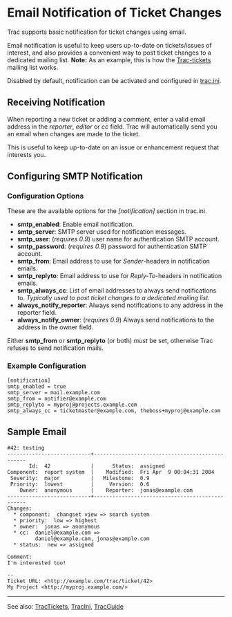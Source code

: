 # Email Notification of Ticket Changes


Trac supports basic notification for ticket changes using email. 


Email notification is useful to keep users up-to-date on tickets/issues of interest, and also provides a convenient way to post ticket changes to a dedicated mailing list. **Note:** As an example, this is how the [ Trac-tickets](http://lists.edgewall.com/archive/trac-tickets/) mailing list works.


Disabled by default, notification can be activated and configured in [trac.ini](trac-ini).

## Receiving Notification


When reporting a new ticket or adding a comment, enter a valid email address in the *reporter*, *editor* or *cc* field. Trac will automatically send you an email when changes are made to the ticket.


This is useful to keep up-to-date on an issue or enhancement request that interests you.

## Configuring SMTP Notification

### Configuration Options


These are the available options for the *\[notification\]* section in trac.ini.

- **smtp_enabled**: Enable email notification.
- **smtp_server**: SMTP server used for notification messages.
- **smtp_user**: (*requires 0.9*) user name for authentication SMTP account.
- **smtp_password**: (*requires 0.9*) password for authentication SMTP account.
- **smtp_from**: Email address to use for *Sender*-headers in notification emails.
- **smtp_replyto**: Email address to use for *Reply-To*-headers in notification emails.
- **smtp_always_cc**: List of email addresses to always send notifications to. *Typically used to post ticket changes to a dedicated mailing list.*
- **always_notify_reporter**:  Always send notifications to any address in the reporter field.
- **always_notify_owner**: (*requires 0.9*) Always send notifications to the address in the owner field.


Either **smtp_from** or **smtp_replyto** (or both) *must* be set, otherwise Trac refuses to send notification mails.

### Example Configuration

```wiki
[notification]
smtp_enabled = true
smtp_server = mail.example.com
smtp_from = notifier@example.com
smtp_replyto = myproj@projects.example.com
smtp_always_cc = ticketmaster@example.com, theboss+myproj@example.com
```

## Sample Email

```wiki
#42: testing
---------------------------+------------------------------------------------
       Id:  42             |      Status:  assigned                
Component:  report system  |    Modified:  Fri Apr  9 00:04:31 2004
 Severity:  major          |   Milestone:  0.9                     
 Priority:  lowest         |     Version:  0.6                     
    Owner:  anonymous      |    Reporter:  jonas@example.com               
---------------------------+------------------------------------------------
Changes:
  * component:  changset view => search system
  * priority:  low => highest
  * owner:  jonas => anonymous
  * cc:  daniel@example.com =>
         daniel@example.com, jonas@example.com
  * status:  new => assigned

Comment:
I'm interested too!

--
Ticket URL: <http://example.com/trac/ticket/42>
My Project <http://myproj.example.com/>
```

---


See also: [TracTickets](trac-tickets), [TracIni](trac-ini), [TracGuide](trac-guide)